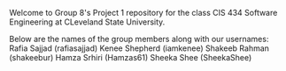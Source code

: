 Welcome to Group 8's Project 1 repository for the class CIS 434 Software Engineering at CLeveland State University.

Below are the names of the group members along with our usernames:
Rafia Sajjad (rafiasajjad)
Kenee Shepherd (iamkenee)
Shakeeb Rahman (shakeebur)
Hamza Srhiri (Hamzas61)
Sheeka Shee (SheekaShee)
